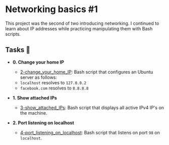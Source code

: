 # Networking basics #1

This project was the second of two introducing networking. I continued to learn
about IP addresses while practicing manipulating them with Bash scripts.

## Tasks :page_with_curl:

* **0. Change your home IP**
  * [2-change_your_home_IP](./2-change_your_home_IP): Bash script that configures
  an Ubuntu server as follows:
  * `localhost` resolves to `127.0.0.2`
  * `facebook.com` resolves to `8.8.8.8`


* **1. Show attached IPs**
  * [3-show_attached_IPs](./3-show_attached_IPs): Bash script that displays all active IPv4
  IP's on the machine.

* **2. Port listening on localhost**
  * [4-port_listening_on_localhost](./4-port_listening_on_localhost): Bash script that
  listens on port `98` on `localhost`.
